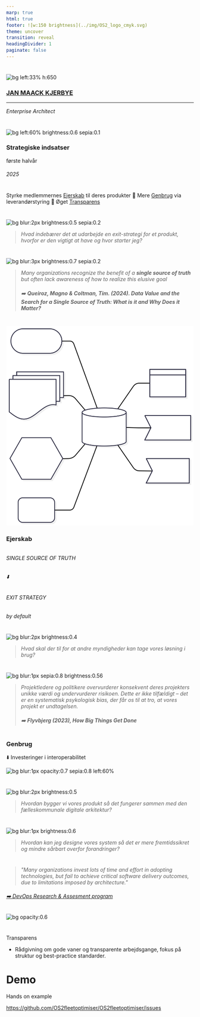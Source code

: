 ```yaml
---
marp: true
html: true
footer: ![w:150 brightness](../img/OS2_logo_cmyk.svg)
theme: uncover
transition: reveal
headingDivider: 1
paginate: false
---
```


#
![bg left:33% h:650](https://images.unsplash.com/photo-1627008767693-20498ff18ab7?q=80&w=1974&auto=format&fit=crop&ixlib=rb-4.0.3&ixid=M3wxMjA3fDB8MHxwaG90by1wYWdlfHx8fGVufDB8fHx8fA%3D%3D)

### [JAN MAACK KJERBYE]()
<hr>

*Enterprise Architect*



<!--
Bred erfaring med værdiskabelse fra både private og offentlige orgs.

Jeg brænder for en mere fair og robust offentlig sektor

-->
#
<!-- _header: Kommunernes it-arkitekturnetværk 2025 -->
<!-- class: invert-->
![bg left:60% brightness:0.6 sepia:0.1](https://images.pexels.com/photos/5477774/pexels-photo-5477774.jpeg)
### Strategiske indsatser
første halvår 
###### 2025

#
Styrke medlemmernes [Ejerskab]() til deres produkter
💠
Mere [Genbrug]() via leverandørstyring
💠
Øget [Transparens]()

#


![bg blur:2px brightness:0.5 sepia:0.2](https://images.unsplash.com/photo-1551897922-6a919947ae24?q=80&w=3270&auto=format&fit=crop&ixlib=rb-4.0.3&ixid=M3wxMjA3fDB8MHxwaG90by1wYWdlfHx8fGVufDB8fHx8fA%3D%3D)
>*Hvad indebærer det at udarbejde en exit-strategi for et produkt, hvorfor er den vigtigt at have og hvor starter jeg?*

#

![bg blur:3px brightness:0.7 sepia:0.2](https://images.unsplash.com/photo-1668851868018-f63a28481fcf)
> _Many  organizations recognize 
the  benefit  of  a  **single  source  of  truth**  but  often  lack 
awareness  of  how  to  realize  this  elusive  goal_
> ###### :arrow_right: _**Queiroz, Magno & Coltman, Tim. (2024). Data Value and the Search for a Single Source of Truth: What is it and Why Does it Matter?**_

#

![bg right:60% w:600 invert opacity:0.8 contrast:0.73](../img/SSOT.svg)
### **Ejerskab**
######
###### SINGLE SOURCE OF TRUTH
###### :arrow_down:
###### EXIT STRATEGY
###### _by default_

 
<!-- 
Ejerskab
 - Hvordan bliver man ejer af et produkt? Lavpraktisk fundament-> Oprettelse af et versions styret hjem i cloud til projektets single source of truth. Herunder kildekode, styring af projekt, sager og leverandører, dynamisk dokumentation, kvalitetetssikring, proaktiv cybersikkerhed, løsningspakketering og release management.

Versions styring til kildekode,  og dokumentation. Være rådgiver på organisering og arbejdsgange. Jo højere grad af ejerskab jo flere af fordelene kan høstes
Lavpraktisk fundament-> Oprettelse af et versions styret hjem i cloud til projektets single source of truth. 
Herunder kildekode, styring af projekt, sager og leverandører, dynamisk dokumentation, kvalitetetssikring, proaktiv cybersikkerhed, løsningspakketering og release management. -->

#
![bg blur:2px brightness:0.4](https://images.pexels.com/photos/3944307/pexels-photo-3944307.jpeg)
>*Hvad skal der til for at andre myndigheder kan tage vores løsning i brug?*

#

![bg blur:1px sepia:0.8 brightness:0.56](https://images.pexels.com/photos/17690065/pexels-photo-17690065/free-photo-of-a-perso-sculpting.jpeg)
> _Projektledere og politikere overvurderer konsekvent deres projekters unikke værdi og undervurderer risikoen. Dette er ikke tilfældigt – det er en systematisk psykologisk bias, der får os til at tro, at vores projekt er undtagelsen._
> ###### :arrow_right: _**Flyvbjerg (2023), How Big Things Get Done**_
#
### **Genbrug**
:arrow_down:
Investeringer i interoperabilitet

![bg blur:1px opacity:0.7 sepia:0.8 left:60%](https://images.pexels.com/photos/17690065/pexels-photo-17690065/free-photo-of-a-perso-sculpting.jpeg)

<!-- Genbrug - OS² rådgiver og giver lavpraktisk hjælp med identifikation af eksisterende komponenter og løsninger der løser dele af business casen.

Unikhedsbias (også kaldet false-uniqueness effect) er en psykologisk tendens, hvor folk opfatter egne evner, holdninger eller handlinger som mere unikke eller specielle, end de i virkeligheden er

. Dette kan føre til fejlvurderinger af, hvor almindelige eller atypiske ens egenskaber er.
Eksempler fra hverdagen

    En medarbejder tror, at deres problemløsning er helt enestående, selvom lignende løsninger findes i andre afdelinger.

    En projektleder insisterer på, at deres projekt er "helt anderledes" end tidligere projekter, hvilket kan føre til, at erfaringer og lærdom ignoreres

    .

Hvorfor sker det?

    Selvforstærkning: Vi husker bedre vores egne positive egenskaber end andres


Misvisende sammenligninger: Når vi skal vurdere "den gennemsnitlige person", sammenligner vi ofte os selv med en snæver gruppe (f.eks. kolleger i stedet for hele branchen)

Selvbeskyttelse: At føle sig unik kan booste selvtilliden, selvom det ikke altid er realistisk

Konsekvenser i arbejdslivet

    Projekter: Hvis man overvurderer sin projekts unikhed, kan man overse vigtige erfaringer fra lignende projekter, hvilket øger risikoen for forsinkelser eller fejl

Teamarbejde: Medarbejdere kan undervurdere, hvor meget andre bidrager, fordi de fokuserer på deres eget unikke input

Hvordan undgås det?

    Brug referenceklasser: Sammenlign med tidligere projekter eller branchestandarder for at få en mere objektiv vurdering

Spørg kolleger: Få eksterne perspektiver for at afdække blinde vinkler.

"Præmortem"-analyse: Forestil dig, at projektet fejler, og identificer potentielle årsager på forhånd

Kort sagt: Unikhedsbias får os til at tro, at vi eller vores arbejde er mere specielt end det er – en fejlslutning, der kan koste dyrt, hvis den ikke opdages.-->




#
![bg blur:2px brightness:0.5](https://images.pexels.com/photos/4491830/pexels-photo-4491830.jpeg)
>*Hvordan bygger vi vores produkt så det fungerer sammen med den fælleskommunale digitale arkitektur?*

#

![bg blur:1px brightness:0.6](https://images.pexels.com/photos/9392906/pexels-photo-9392906.jpeg)
>*Hvordan kan jeg designe vores system så det er mere fremtidssikret og mindre sårbart overfor forandringer?*

#
> *"Many organizations invest lots of time and effort in adopting technologies, but fail to achieve critical software delivery outcomes, due to limitations imposed by architecture."*

###### [➡️ DevOps Research & Assesment program](https://dora.dev/)
![bg opacity:0.6](https://images.unsplash.com/photo-1539598978120-7d2f5251837c?q=80&w=1287&auto=format&fit=crop&ixlib=rb-4.0.3&ixid=M3wxMjA3fDB8MHxwaG90by1wYWdlfHx8fGVufDB8fHx8fA%3D%3D)

#
Transparens
 - Rådgivning om gode vaner og transparente arbejdsgange, fokus på struktur og best-practice standarder.

# Demo 

Hands on example

https://github.com/OS2fleetoptimiser/OS2fleetoptimiser/issues




#
<!-- _header: Flyvbjerg, B., Bruzelius, N., & Rothengatter, W. (2003). Megaprojects and Risk: An Anatomy of Ambition. Cambridge University Press <br><br> Kahneman, D. (2011). Thinking, Fast and Slow. Farrar, Straus and Giroux. <br><br> Flyvbjerg, B. (2024). "Behavioral Bias". IT-Universitetet i København.-->


<!-- 

Freedom of choice
On e.g. vendors for operations, testing, development.

Vendors that 
Play to their strengths

Handlefrihed
Gør det man er god til

Fra reaktiv sikkerhed - Security as a product
One extra add-on product for every product
Detect the symptoms

Til proaktiv sikkerhed - Built in Security
Prevent vulnerabilities from reaching production.


Release strategy
 - Main always deployable
 - Tag releases
 

This makes it easy to trigger automated deployments via webhooks activated on certain tags. E.g. all releases with "testing" can be automatically deployed to a staging environment.

Avoid cascading failures.
No errors is a lie
Catch 95% in tests, contain the rest by isolating them in small independent services.

Vi genbruger de samme internationale metodologier, standarder og principper, som anvendes af virksomheder som IBM, Netflix, Uber, Deutsche Bahn, Mercedes, Novo Nordisk og Velux. Den tyske, franske og hollandske stat og deres storbyer.

Vi arbejder med



Rådgivning om design og løsnings arkitektur. Nedbrydning af løsningsmodeller i domæner og design patterns. Forankring af moderne arkitektur principper som f.eks 12 factor app. Ophæng på leverance og kvalitetsmål fra myndigheden. 

2. 
3..
4. Rådgivning om hvilke kompetencer der skal være til stede ved leverandørerne til de forskellige opgave kategorier. (Udvikling/vedligehold/kvalitetssikring/udrulning/platformdrift/applikationsdrift/support)
5. 

-->

